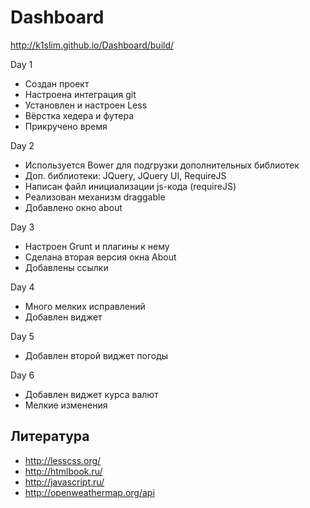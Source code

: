 # Dashboard

http://k1slim.github.io/Dashboard/build/

Day 1
* Создан проект
* Настроена интеграция git
* Установлен и настроен Less
* Вёрстка хедера и футера
* Прикручено время

Day 2
* Используется Bower для подгрузки дополнительных библиотек
* Доп. библиотеки: JQuery, JQuery UI, RequireJS
* Написан файл инициализации js-кода (requireJS)
* Реализован механизм draggable
* Добавлено окно about

Day 3
* Настроен Grunt и плагины к нему
* Сделана вторая версия окна About
* Добавлены ссылки

Day 4
* Много мелких исправлений
* Добавлен виджет

Day 5
* Добавлен второй виджет погоды

Day 6
* Добавлен виджет курса валют
* Мелкие изменения


## Литература
* http://lesscss.org/
* http://htmlbook.ru/
* http://javascript.ru/
* http://openweathermap.org/api